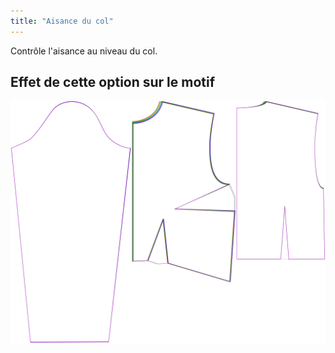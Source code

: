 ```yaml
---
title: "Aisance du col"
---
```


Contrôle l'aisance au niveau du col.

## Effet de cette option sur le motif

![Cette image montre l'effet de cette option en superposant plusieurs variantes qui ont une valeur différente pour cette option](breanna_collarease_sample.svg "Effet de cette option sur le modèle")

